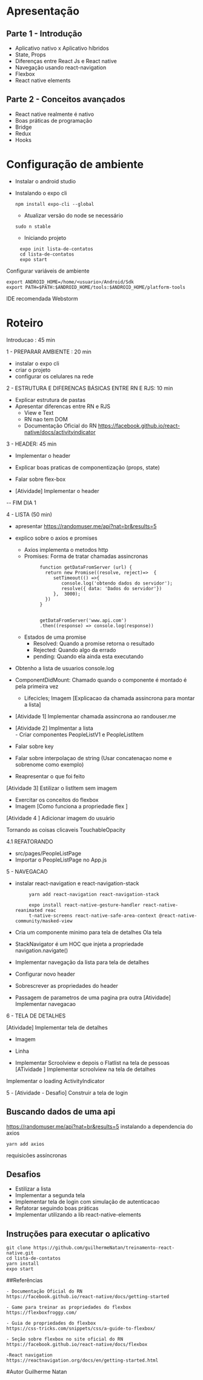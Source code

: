 
# Apresentação 

## Parte 1 - Introdução 
  - Aplicativo nativo x Aplicativo híbridos 
  - State, Props 
  - Diferenças entre React Js e React native
  - Navegação usando react-navigation
  - Flexbox 
  - React native elements
  
## Parte 2 - Conceitos avançados
  - React native realmente é nativo 
  - Boas práticas de programação
  - Bridge 
  - Redux 
  - Hooks
  
  
# Configuração de ambiente 
- Instalar o android studio
- Instalando o expo cli   
   
   ```npm install expo-cli --global```
  
  - Atualizar versão do node se necessário 
  
   ```sudo n stable```
  - Iniciando projeto
 ```ignorelang
      expo init lista-de-contatos
      cd lista-de-contatos
      expo start 
```
 Configurar variáveis de ambiente
 ```ignorelang
export ANDROID_HOME=/home/<usuario>/Android/Sdk
export PATH=$PATH:$ANDROID_HOME/tools:$ANDROID_HOME/platform-tools
```

IDE recomendada Webstorm 
  
  

# Roteiro  
Introducao : 45 min 

1 - PREPARAR AMBIENTE : 20 min  
- instalar o expo cli 
- criar o projeto  
- configurar os celulares na rede 
    
2 - ESTRUTURA E DIFERENCAS BÁSICAS ENTRE RN E RJS:  10 min
- Explicar estrutura de pastas    
- Apresentar diferencas entre RN e RJS 
    - View e Text 
    - RN nao tem DOM
    - Documentação Oficial do RN 
    https://facebook.github.io/react-native/docs/activityindicator
   
3 - HEADER:  45 min 
- Implementar o  header 
- Explicar boas praticas de componentização (props, state)  
- Falar sobre flex-box 

- [Atividade] Implementar o header  

-- FIM DIA 1 

4 - LISTA (50 min)
 - apresentar    https://randomuser.me/api?nat=br&results=5 
 - explico sobre o axios e promises 
    - Axios implementa o metodos http 
    - Promises: Forma de tratar chamadas assincronas 
   ```ecmascript 6
            function getDataFromServer (url) {
              return new Promise((resolve, reject)=>  {
                 setTimeout(() =>{
                    console.log('obtendo dados do servidor'); 
                    resolve({ data: 'Dados do servidor'})
                 },  3000);
              })
            }
            
            
            getDataFromServer('www.api.com')
            .then((response) => console.log(response))
      ```      
    - Estados de uma promise 
        - Resolved:  Quando a promise retorna o resultado
        - Rejected: Quando algo da errado 
        - pending: Quando ela ainda esta executando  
 - Obtenho a lista de usuarios console.log 
 - ComponentDidMount: Chamado quando o componente é montado é pela primeira vez  
    -   Lifecicles; Imagem [Explicacao da chamada assincrona para montar a lista]
 - [Atividade 1] Implementar chamada assincrona ao randouser.me
 
 - [Atividade 2] Implmentar a lista        
        - Criar componentes PeopleListV1 e PeopleListItem     
        
 - Falar sobre key
 - Falar sobre interpolaçao de string (Usar concatenaçao nome e sobrenome como exemplo)  
 - Reapresentar o que foi feito 
 
  [Atividade 3] Estilizar o listItem   sem imagem
   - Exercitar os conceitos do flexbox  
   - Imagem [Como funciona a propriedade flex ]
   
  [Atividade 4 ] Adicionar imagem do usuário 
  
   Tornando as coisas clicaveis TouchableOpacity
   
4.1 REFATORANDO 

  - src/pages/PeopleListPage  
  - Importar o PeopleListPage no App.js

5 - NAVEGACAO    
  - instalar react-navigation e react-navigation-stack 
     ```ignorelang
          yarn add react-navigation react-navigation-stack
  
          expo install react-native-gesture-handler react-native-reanimated reac
          t-native-screens react-native-safe-area-context @react-native-community/masked-view 
    ```
  
  - Cria um componente minimo para tela de detalhes <View>Ola tela</View>
   - StackNavigator é um HOC que injeta a propriedade navigation.navigate()
  - Implementar navegação da lista para tela de detalhes 
  - Configurar novo header 
  - Sobrescrever as propriedades do header 
  - Passagem de parametros de uma pagina pra outra 
  [Atividade] Implementar navegacao 


6 - TELA DE DETALHES

 [Atividade] Implementar tela de detalhes 
 - Imagem
 - Linha 
 
 
 - Implementar  Scroolview e depois o Flatlist na tela de pessoas 
 [ATividade ] Implementar scroolview na tela de detalhes 


Implementar o loading ActivityIndicator

5 - [Atividade - Desafio] Construir a tela de login 



## Buscando dados de uma api 
   https://randomuser.me/api?nat=br&results=5
   instalando a dependencia do axios 
   
   ```yarn add axios```
   
   requisicões assíncronas 
     
   
## Desafios
 - Estilizar a lista 
 - Implementar a segunda tela 
 - Implementar tela de login com simulação de autenticacao
 - Refatorar seguindo boas práticas
 - Implementar utilizando a lib react-native-elements
 
 
## Instruções para executar o aplicativo 
```ignorelang
git clone https://github.com/guilhermeNatan/treinamento-react-native.git
cd lista-de-contatos
yarn install 
expo start 
```



##Referências 

    - Documentação Oficial do RN 
    https://facebook.github.io/react-native/docs/getting-started
    
    - Game para treinar as propriedades do flexbox
    https://flexboxfroggy.com/
    
    - Guia de propriedades do flexbox
    https://css-tricks.com/snippets/css/a-guide-to-flexbox/
    
    - Seção sobre flexbox no site oficial do RN  
    https://facebook.github.io/react-native/docs/flexbox
    
    -React navigation
    https://reactnavigation.org/docs/en/getting-started.html
  
  
#Autor
 Guilherme Natan 
    